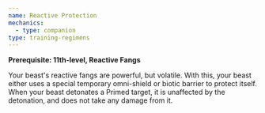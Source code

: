 ```yaml
---
name: Reactive Protection
mechanics:
  - type: companion
type: training-regimens
---
```

__Prerequisite: 11th-level, Reactive Fangs__

Your beast's reactive fangs are powerful, but volatile. With this, your beast either uses a special temporary omni-shield or biotic barrier to protect itself.
When your beast detonates a Primed target, it is unaffected by the detonation, and does not take any damage from it.

